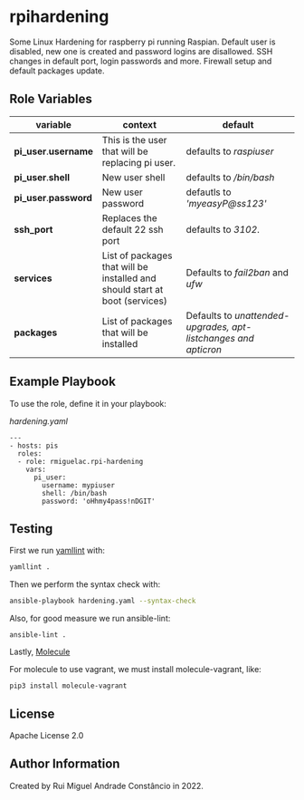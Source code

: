 rpihardening
=========

Some Linux Hardening for raspberry pi running Raspian.
Default user is disabled, new one is created and password logins are disallowed.
SSH changes in default port, login passwords and more.
Firewall setup and default packages update.

**Role Variables**
--------------

| variable                 | context                                                                     | default                                                         |
| ------------------------ | --------------------------------------------------------------------------- | --------------------------------------------------------------- |
| **pi_user**.**username** | This is the user that will be replacing pi user.                            | defaults to _raspiuser_                                         |
| **pi_user**.**shell**    | New user shell                                                              | defaults to _/bin/bash_                                         |
| **pi_user**.**password** | New user password                                                           | defautls to _'myeasyP@ss123'_                                   |
| **ssh_port**             | Replaces the default 22 ssh port                                            | defaults to _3102_.                                             |
| **services**             | List of packages that will be installed and should start at boot (services) | Defaults to _fail2ban_ and _ufw_                                |
| **packages**             | List of packages that will be installed                                     | Defaults to _unattended-upgrades, apt-listchanges and apticron_ |

**Example Playbook**
----------------

To use the role, define it in your playbook:

_hardening.yaml_

```
---
- hosts: pis
  roles:
  - role: rmiguelac.rpi-hardening
    vars:
      pi_user:
        username: mypiuser
        shell: /bin/bash
        password: 'oHhmy4pass!nDGIT'
```

**Testing**
-------

First we run [yamllint](https://yamllint.readthedocs.io/en/stable/) with:

```bash
yamllint .
```

Then we perform the syntax check with:

```bash
ansible-playbook hardening.yaml --syntax-check
```

Also, for good measure we run ansible-lint:

```
ansible-lint .
```

Lastly, [Molecule](https://molecule.readthedocs.io/en/latest/)

For molecule to use vagrant, we must install molecule-vagrant, like:

```
pip3 install molecule-vagrant
```

**License**
-------

Apache License 2.0

**Author Information**
------------------

Created by Rui Miguel Andrade Constâncio in 2022.
